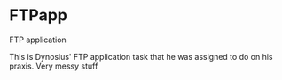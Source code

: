 # FTPapp
FTP application

This is Dynosius' FTP application task that he was assigned to do on his praxis.
Very messy stuff
